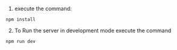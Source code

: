1. execute the command:
```
npm install 
```
2. To Run the server in development mode execute the command
```
npm run dev
```